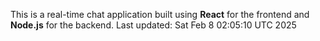 This is a real-time chat application built using **React** for the frontend and **Node.js** for the backend.
Last updated: Sat Feb  8 02:05:10 UTC 2025
